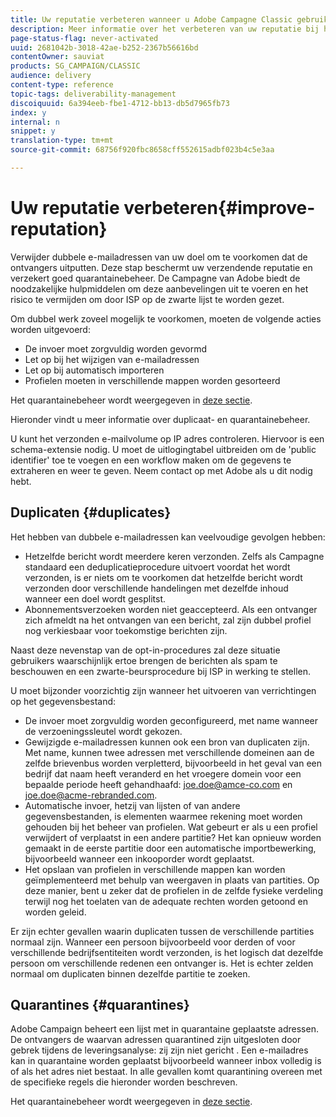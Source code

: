 ```yaml
---
title: Uw reputatie verbeteren wanneer u Adobe Campagne Classic gebruikt
description: Meer informatie over het verbeteren van uw reputatie bij het gebruik van Adobe Campaign Classic.
page-status-flag: never-activated
uuid: 2681042b-3018-42ae-b252-2367b56616bd
contentOwner: sauviat
products: SG_CAMPAIGN/CLASSIC
audience: delivery
content-type: reference
topic-tags: deliverability-management
discoiquuid: 6a394eeb-fbe1-4712-bb13-db5d7965fb73
index: y
internal: n
snippet: y
translation-type: tm+mt
source-git-commit: 68756f920fbc8658cff552615adbf023b4c5e3aa

---
```



# Uw reputatie verbeteren{#improve-reputation}

Verwijder dubbele e-mailadressen van uw doel om te voorkomen dat de ontvangers uitputten. Deze stap beschermt uw verzendende reputatie en verzekert goed quarantainebeheer. De Campagne van Adobe biedt de noodzakelijke hulpmiddelen om deze aanbevelingen uit te voeren en het risico te vermijden om door ISP op de zwarte lijst te worden gezet.

Om dubbel werk zoveel mogelijk te voorkomen, moeten de volgende acties worden uitgevoerd:

* De invoer moet zorgvuldig worden gevormd
* Let op bij het wijzigen van e-mailadressen
* Let op bij automatisch importeren
* Profielen moeten in verschillende mappen worden gesorteerd

Het quarantainebeheer wordt weergegeven in [deze sectie](../../delivery/using/understanding-quarantine-management.md).

Hieronder vindt u meer informatie over duplicaat- en quarantainebeheer.

U kunt het verzonden e-mailvolume op IP adres controleren. Hiervoor is een schema-extensie nodig. U moet de uitlogingtabel uitbreiden om de &#39;public identifier&#39; toe te voegen en een workflow maken om de gegevens te extraheren en weer te geven. Neem contact op met Adobe als u dit nodig hebt.

## Duplicaten {#duplicates}

Het hebben van dubbele e-mailadressen kan veelvoudige gevolgen hebben:

* Hetzelfde bericht wordt meerdere keren verzonden. Zelfs als Campagne standaard een deduplicatieprocedure uitvoert voordat het wordt verzonden, is er niets om te voorkomen dat hetzelfde bericht wordt verzonden door verschillende handelingen met dezelfde inhoud wanneer een doel wordt gesplitst.
* Abonnementsverzoeken worden niet geaccepteerd. Als een ontvanger zich afmeldt na het ontvangen van een bericht, zal zijn dubbel profiel nog verkiesbaar voor toekomstige berichten zijn.

Naast deze nevenstap van de opt-in-procedures zal deze situatie gebruikers waarschijnlijk ertoe brengen de berichten als spam te beschouwen en een zwarte-beursprocedure bij ISP in werking te stellen.

U moet bijzonder voorzichtig zijn wanneer het uitvoeren van verrichtingen op het gegevensbestand:

* De invoer moet zorgvuldig worden geconfigureerd, met name wanneer de verzoeningssleutel wordt gekozen.
* Gewijzigde e-mailadressen kunnen ook een bron van duplicaten zijn. Met name, kunnen twee adressen met verschillende domeinen aan de zelfde brievenbus worden verpletterd, bijvoorbeeld in het geval van een bedrijf dat naam heeft veranderd en het vroegere domein voor een bepaalde periode heeft gehandhaafd: joe.doe@amce-co.com en joe.doe@acme-rebranded.com.
* Automatische invoer, hetzij van lijsten of van andere gegevensbestanden, is elementen waarmee rekening moet worden gehouden bij het beheer van profielen. Wat gebeurt er als u een profiel verwijdert of verplaatst in een andere partitie? Het kan opnieuw worden gemaakt in de eerste partitie door een automatische importbewerking, bijvoorbeeld wanneer een inkooporder wordt geplaatst.
* Het opslaan van profielen in verschillende mappen kan worden geïmplementeerd met behulp van weergaven in plaats van partities. Op deze manier, bent u zeker dat de profielen in de zelfde fysieke verdeling terwijl nog het toelaten van de adequate rechten worden getoond en worden geleid.

Er zijn echter gevallen waarin duplicaten tussen de verschillende partities normaal zijn. Wanneer een persoon bijvoorbeeld voor derden of voor verschillende bedrijfsentiteiten wordt verzonden, is het logisch dat dezelfde persoon om verschillende redenen een ontvanger is. Het is echter zelden normaal om duplicaten binnen dezelfde partitie te zoeken.

## Quarantines {#quarantines}

Adobe Campaign beheert een lijst met in quarantaine geplaatste adressen. De ontvangers de waarvan adressen quarantined zijn uitgesloten door gebrek tijdens de leveringsanalyse: zij zijn niet gericht . Een e-mailadres kan in quarantaine worden geplaatst bijvoorbeeld wanneer inbox volledig is of als het adres niet bestaat. In alle gevallen komt quarantining overeen met de specifieke regels die hieronder worden beschreven.

Het quarantainebeheer wordt weergegeven in [deze sectie](../../delivery/using/understanding-quarantine-management.md).